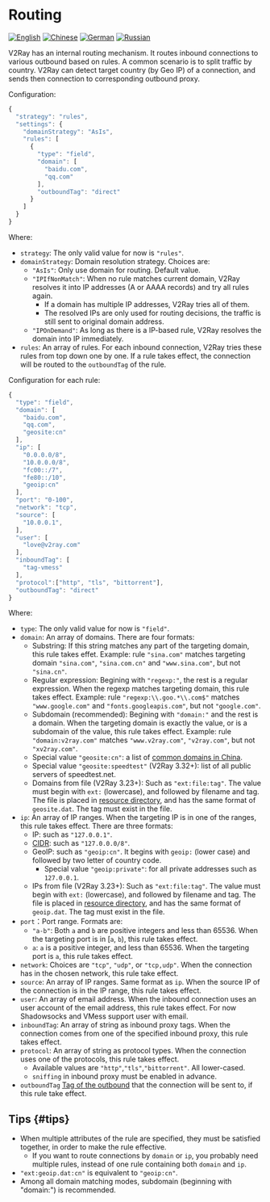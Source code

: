 # Routing

[![English][1]][2] [![Chinese][3]][4] [![German][5]][6] [![Russian][7]][8]

[1]: ../resources/english.svg
[2]: https://www.v2ray.com/en/configuration/routing.html
[3]: ../resources/chinese.svg
[4]: https://www.v2ray.com/chapter_02/03_routing.html
[5]: ../resources/german.svg
[6]: https://www.v2ray.com/de/configuration/routing.html
[7]: ../resources/russian.svg
[8]: https://www.v2ray.com/ru/configuration/routing.html

V2Ray has an internal routing mechanism. It routes inbound connections to various outbound based on rules. A common scenario is to split traffic by country. V2Ray can detect target country (by Geo IP) of a connection, and sends then connection to corresponding outbound proxy.

Configuration:

```javascript
{
  "strategy": "rules",
  "settings": {
    "domainStrategy": "AsIs",
    "rules": [
      {
        "type": "field",
        "domain": [
          "baidu.com",
          "qq.com"
        ],
        "outboundTag": "direct"
      }
    ]
  }
}
```

Where:

* `strategy`: The only valid value for now is `"rules"`.
* `domainStrategy`: Domain resolution strategy. Choices are:
  * `"AsIs"`: Only use domain for routing. Default value.
  * `"IPIfNonMatch"`: When no rule matches current domain, V2Ray resolves it into IP addresses (A or AAAA records) and try all rules again.
    * If a domain has multiple IP addresses, V2Ray tries all of them.
    * The resolved IPs are only used for routing decisions, the traffic is still sent to original domain address.
  * `"IPOnDemand"`: As long as there is a IP-based rule, V2Ray resolves the domain into IP immediately.
* `rules`: An array of rules. For each inbound connection, V2Ray tries these rules from top down one by one. If a rule takes effect, the connection will be routed to the `outboundTag` of the rule.

Configuration for each rule:

```javascript
{
  "type": "field",
  "domain": [
    "baidu.com",
    "qq.com",
    "geosite:cn"
  ],
  "ip": [
    "0.0.0.0/8",
    "10.0.0.0/8",
    "fc00::/7",
    "fe80::/10",
    "geoip:cn"
  ],
  "port": "0-100",
  "network": "tcp",
  "source": [
    "10.0.0.1",
  ],
  "user": [
    "love@v2ray.com"
  ],
  "inboundTag": [
    "tag-vmess"
  ],
  "protocol":["http", "tls", "bittorrent"],
  "outboundTag": "direct"
}
```

Where:

* `type`: The only valid value for now is `"field"`.
* `domain`: An array of domains. There are four formats:
  * Substring: If this string matches any part of the targeting domain, this rule takes effet. Example: rule `"sina.com"` matches targeting domain `"sina.com"`, `"sina.com.cn"` and `"www.sina.com"`, but not `"sina.cn"`.
  * Regular expression: Begining with `"regexp:"`, the rest is a regular expression. When the regexp matches targeting domain, this rule takes effect. Example: rule `"regexp:\\.goo.*\\.com$"` matches `"www.google.com"` and `"fonts.googleapis.com"`, but not `"google.com"`.
  * Subdomain (recommended): Begining with `"domain:"` and the rest is a domain. When the targeting domain is exactly the value, or is a subdomain of the value, this rule takes effect. Example: rule `"domain:v2ray.com"` matches `"www.v2ray.com"`, `"v2ray.com"`, but not `"xv2ray.com"`.
  * Special value `"geosite:cn"`: a list of [common domains in China](https://www.v2ray.com/links/chinasites/).
  * Special value `"geosite:speedtest"` (V2Ray 3.32+): list of all public servers of speedtest.net.
  * Domains from file (V2Ray 3.23+): Such as `"ext:file:tag"`. The value must begin with `ext:` (lowercase), and followed by filename and tag. The file is placed in [resource directory](env.md#location-of-v2ray-asset), and has the same format of `geosite.dat`. The tag must exist in the file.
* `ip`: An array of IP ranges. When the targeting IP is in one of the ranges, this rule takes effect. There are three formats:
  * IP: such as `"127.0.0.1"`.
  * [CIDR](https://en.wikipedia.org/wiki/Classless_Inter-Domain_Routing): such as `"127.0.0.0/8"`.
  * GeoIP: such as `"geoip:cn"`. It begins with `geoip:` (lower case) and followed by two letter of country code.
    * Special value `"geoip:private"`: for all private addresses such as `127.0.0.1`.
  * IPs from file (V2Ray 3.23+): Such as `"ext:file:tag"`. The value must begin with `ext:` (lowercase), and followed by filename and tag. The file is placed in [resource directory](env.md#location-of-v2ray-asset), and has the same format of `geoip.dat`. The tag must exist in the file.
* `port`：Port range. Formats are:
  * `"a-b"`: Both `a` and `b` are positive integers and less than 65536. When the targeting port is in [`a`, `b`), this rule takes effect.
  * `a`: `a` is a positive integer, and less than 65536. When the targeting port is `a`, this rule takes effect.
* `network`: Choices are `"tcp"`, `"udp"`, or `"tcp,udp"`. When the connection has in the chosen network, this rule take effect.
* `source`: An array of IP ranges. Same format as `ip`. When the source IP of the connection is in the IP range, this rule takes effect.
* `user`: An array of email address. When the inbound connection uses an user account of the email address, this rule takes effect. For now  Shadowsocks and VMess support user with email.
* `inboundTag`: An array of string as inbound proxy tags. When the connection comes from one of the specified inbound proxy, this rule takes effect.
* `protocol`: An array of string as protocol types. When the connection uses one of the protocols, this rule takes effect.
  * Available values are `"http"`,`"tls"`,`"bittorrent"`. All lower-cased.
  * `sniffing` in inbound proxy must be enabled in advance.
* `outboundTag` [Tag of the outbound](protocols.md) that the connection will be sent to, if this rule take effect.

## Tips {#tips}

* When multiple attributes of the rule are specified, they must be satisfied together, in order to make the rule effective.
  * If you want to route connections by `domain` or `ip`, you probably need multiple rules, instead of one rule containing both `domain` and `ip`.
* `"ext:geoip.dat:cn"` is equivalent to `"geoip:cn"`.
* Among all domain matching modes, subdomain (beginning with "domain:") is recommended.
